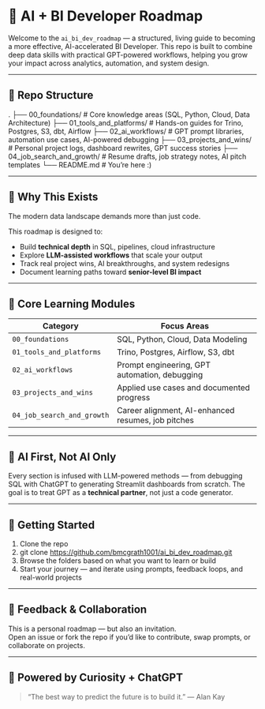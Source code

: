 # 🧭 AI + BI Developer Roadmap

Welcome to the `ai_bi_dev_roadmap` — a structured, living guide to becoming a more effective, AI-accelerated BI Developer. This repo is built to combine deep data skills with practical GPT-powered workflows, helping you grow your impact across analytics, automation, and system design.

---

## 📂 Repo Structure
.
├── 00_foundations/             # Core knowledge areas (SQL, Python, Cloud, Data Architecture)
├── 01_tools_and_platforms/     # Hands-on guides for Trino, Postgres, S3, dbt, Airflow
├── 02_ai_workflows/            # GPT prompt libraries, automation use cases, AI-powered debugging
├── 03_projects_and_wins/       # Personal project logs, dashboard rewrites, GPT success stories
├── 04_job_search_and_growth/   # Resume drafts, job strategy notes, AI pitch templates
└── README.md                   # You’re here :)

---

## 🧠 Why This Exists

The modern data landscape demands more than just code.

This roadmap is designed to:
- Build **technical depth** in SQL, pipelines, cloud infrastructure
- Explore **LLM-assisted workflows** that scale your output
- Track real project wins, AI breakthroughs, and system redesigns
- Document learning paths toward **senior-level BI impact**

---

## 🚀 Core Learning Modules

| Category               | Focus Areas |
|------------------------|-------------|
| `00_foundations`       | SQL, Python, Cloud, Data Modeling  
| `01_tools_and_platforms` | Trino, Postgres, Airflow, S3, dbt  
| `02_ai_workflows`      | Prompt engineering, GPT automation, debugging  
| `03_projects_and_wins` | Applied use cases and documented progress  
| `04_job_search_and_growth` | Career alignment, AI-enhanced resumes, job pitches  

---

## 🤖 AI First, Not AI Only

Every section is infused with LLM-powered methods — from debugging SQL with ChatGPT to generating Streamlit dashboards from scratch. The goal is to treat GPT as a **technical partner**, not just a code generator.

---

## 📌 Getting Started

1. Clone the repo
  2. git clone https://github.com/bmcgrath1001/ai_bi_dev_roadmap.git
2. Browse the folders based on what you want to learn or build
3. Start your journey — and iterate using prompts, feedback loops, and real-world projects

---

## 💬 Feedback & Collaboration

This is a personal roadmap — but also an invitation.  
Open an issue or fork the repo if you’d like to contribute, swap prompts, or collaborate on projects.

---

## 🧠 Powered by Curiosity + ChatGPT

> “The best way to predict the future is to build it.” — Alan Kay
